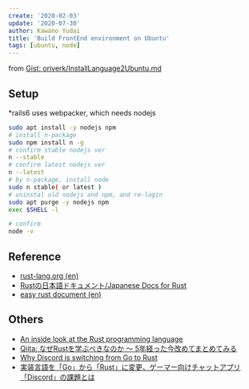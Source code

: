 ```yaml
---
create: '2020-02-03'
update: '2020-07-30'
author: Kawano Yudai
title: 'Build FrontEnd environment on Ubuntu'
tags: [ubuntu, node]
---
```


from [Gist: oriverk/InstallLanguage2Ubuntu.md](https://gist.github.com/oriverk/5d0352c7ca673883d9326e5ce0fb2ae1)

## Setup
*rails6 uses webpacker, which needs nodejs

```sh
sudo apt install -y nodejs npm
# install n-package
sudo npm install n -g
# confirm stable nodejs ver
n --stable
# confirm latest nodejs ver
n --latest
# by n-package, install node
sudo n stable( or latest )
# uninstal old nodejs and npm, and re-login
sudo apt purge -y nodejs npm
exec $SHELL -l

# confirm
node -v
```

## Reference
- [rust-lang.org (en)](https://www.rust-lang.org/)
- [Rustの日本語ドキュメント/Japanese Docs for Rust](https://doc.rust-jp.rs)
- [easy rust document (en)](https://github.com/Dhghomon/easy_rust)

## Others
- [An inside look at the Rust programming language](https://about.gitlab.com/blog/2020/07/21/rust-programming-language/)
- [Qiita: なぜRustを学ぶべきなのか 〜 5年経った今改めてまとめてみる](https://qiita.com/garkimasera/items/edce62f3fd6b2fe98d82?utm_content=buffer6a2e7&utm_medium=social&utm_source=twitter.com&utm_campaign=buffer)
- [Why Discord is switching from Go to Rust](https://blog.discord.com/why-discord-is-switching-from-go-to-rust-a190bbca2b1f)
- [実装言語を「Go」から「Rust」に変更、ゲーマー向けチャットアプリ「Discord」の課題とは](https://www.atmarkit.co.jp/ait/articles/2002/10/news038.html)


